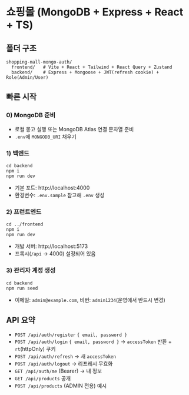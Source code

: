 # 쇼핑몰 (MongoDB + Express + React + TS)

## 폴더 구조
```
shopping-mall-mongo-auth/
  frontend/   # Vite + React + Tailwind + React Query + Zustand
  backend/    # Express + Mongoose + JWT(refresh cookie) + Role(Admin/User)
```

## 빠른 시작

### 0) MongoDB 준비
- 로컬 몽고 실행 또는 MongoDB Atlas 연결 문자열 준비
- `.env`에 `MONGODB_URI` 채우기

### 1) 백엔드
```
cd backend
npm i
npm run dev
```
- 기본 포트: http://localhost:4000
- 환경변수: `.env.sample` 참고해 `.env` 생성

### 2) 프런트엔드
```
cd ../frontend
npm i
npm run dev
```
- 개발 서버: http://localhost:5173
- 프록시(`/api` → 4000) 설정되어 있음

### 3) 관리자 계정 생성
```
cd backend
npm run seed
```
- 이메일: `admin@example.com`, 비번: `admin1234`(운영에서 반드시 변경)

## API 요약
- `POST /api/auth/register` `{ email, password }`
- `POST /api/auth/login` `{ email, password }` → `accessToken` 반환 + `rt`(httpOnly) 쿠키
- `POST /api/auth/refresh` → 새 `accessToken`
- `POST /api/auth/logout` → 리프레시 무효화
- `GET /api/auth/me` (Bearer) → 내 정보
- `GET /api/products` 공개
- `POST /api/products` (ADMIN 전용) 예시

